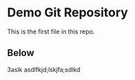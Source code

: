 # Demo Git Repository

This is the first file in this repo.

##  Below

3aslk asdlfkjd;lskjfa;sdlkd

